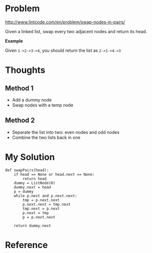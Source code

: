 # Problem

http://www.lintcode.com/en/problem/swap-nodes-in-pairs/

Given a linked list, swap every two adjacent nodes and return its head.

**Example**

Given ```1->2->3->4```, you should return the list as ```2->1->4->3```

# Thoughts

## Method 1
- Add a dummy node
- Swap nodes with a temp node

## Method 2
- Separate the list into two: even nodes and odd nodes
- Combine the two lists back in one

# My Solution

```
def swapPairs(head):
    if head == None or head.next == None:
        return head
    dummy = ListNode(0)
    dummy.next = head
    p = dummy
    while p.next and p.next.next:
        tmp = p.next.next
        p.next.next = tmp.next
        tmp.next = p.next
        p.next = tmp
        p = p.next.next
    
    return dummy.next
```

# Reference
